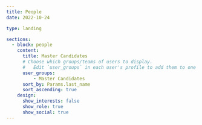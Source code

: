 ```yaml
---
title: People
date: 2022-10-24

type: landing

sections:
  - block: people
    content:
      title: Master Candidates
      # Choose which groups/teams of users to display.
      #   Edit `user_groups` in each user's profile to add them to one or more of these groups.
      user_groups:
          - Master Candidates
      sort_by: Params.last_name
      sort_ascending: true
    design:
      show_interests: false
      show_role: true
      show_social: true
---
```



